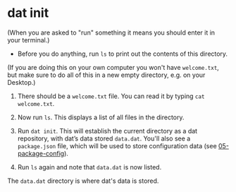 # dat init

(When you are asked to "run" something it means you should enter it in your terminal.)

* Before you do anything, run `ls` to print out the contents of this directory.

(If you are doing this on your own computer you won't have `welcome.txt`, but make sure to do all of this in a new empty directory, e.g. on your Desktop.)

1. There should be a `welcome.txt` file. You can read it by typing `cat welcome.txt`.

1. Now run `ls`. This displays a list of all files in the directory.

1. Run `dat init`. This will establish the current directory as a dat repository, with dat’s data stored `data.dat`. You'll also see a `package.json` file, which will be used to store configuration data  (see [05-package-config](05-package-config.html)).

1. Run `ls` again and note that `data.dat` is now listed.

The `data.dat` directory is where dat's data is stored.
